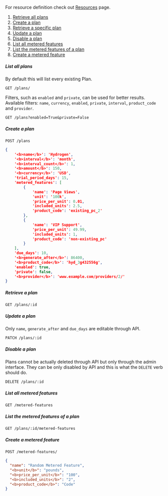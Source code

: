 For resource definition check out [Resources](Resources#plan) page.

1. [Retrieve all plans](#list-all-plans)
2. [Create a plan](#create-a-plan)
3. [Retrieve a specific plan](#retrieve-a-plan)
4. [Update a plan](#update-a-plan)
5. [Disable a plan](#disable-a-plan)
6. [List all metered features](#list-all-metered-features)
7. [List the metered features of a plan](#list-the-metered-features-of-a-plan)
8. [Create a metered feature](#create-a-metered-feature)

##### List all plans
By default this will list every existing Plan.
```
GET /plans/
```
Filters, such as `enabled` and `private`, can be used for better results. Available filters: `name`, `currency`, `enabled`, `private`, `interval`, `product_code` and `provider`.
```
GET /plans?enabled=True&private=False
```

##### Create a plan
```
POST /plans
```
```json
{
    '<b>name</b>': 'Hydrogen',
    '<b>interval</b>': 'month',
    '<b>interval_count</b>': 1,
    '<b>amount</b>': 150,
    '<b>currency</b>': 'USD',
    'trial_period_days': 15,
    'metered_features': [
        {
            'name': 'Page Views',
            'unit': '100k',
            'price_per_unit': 0.01,
            'included_units': 2.5,
            'product_code': 'existing_pc_2'
        },
        {
            'name': 'VIP Support',
            'price_per_unit': 49.99,
            'included_units': 1,
            'product_code': 'non-existing_pc'
        }
    ],
    'due_days': 10,
    '<b>generate_after</b>': 86400,
    '<b>product_code</b>': 'hyd_3g432556g',
    'enabled': true,
    'private': false,
    '<b>provider</b>': 'www.example.com/providers/2/'
}
```

##### Retrieve a plan
```
GET /plans/:id
```

##### Update a plan
Only `name`, `generate_after` and `due_days` are editable through API.
```
PATCH /plans/:id
```

##### Disable a plan
Plans cannot be actually deleted through API but only through the admin interface. They can be only disabled by API and this is what the `DELETE` verb should do.
```
DELETE /plans/:id
```
##### List all metered features
```
GET /metered-features
```

##### List the metered features of a plan
```
GET /plans/:id/metered-features
```

##### Create a metered feature

```
POST /metered-features/
```
```json
{
  "name": "Random Metered Feature",
  "<b>unit</b>": "pounds",
  "<b>price_per_unit</b>": "100",
  "<b>included_units</b>": "2",
  "<b>product_code</b>": "Code"
}
```

